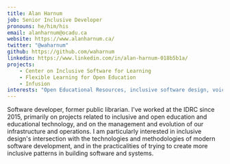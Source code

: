 ```yaml
---
title: Alan Harnum
job: Senior Inclusive Developer
pronouns: he/him/his
email: alanharnum@ocadu.ca
website: https://www.alanharnum.ca/
twitter: "@waharnum"
github: https://github.com/waharnum
linkedin: https://www.linkedin.com/in/alan-harnum-018b5b1a/
projects:
    - Center on Inclusive Software for Learning
    - Flexible Learning for Open Education
    - Infusion
interests: "Open Educational Resources, inclusive software design, voice synthesis and voice recognition, inclusive game development, technology and software for artistic practice, civic and government tech"
---
```

Software developer, former public librarian. I've worked at the IDRC since 2015, primarily on projects related to inclusive and open education and educational technology, and on the management and evolution of our infrastructure and operations. I am particularly interested in inclusive design's intersection with the technologies and methodologies of modern software development, and in the practicalities of trying to create more inclusive patterns in building software and systems.
